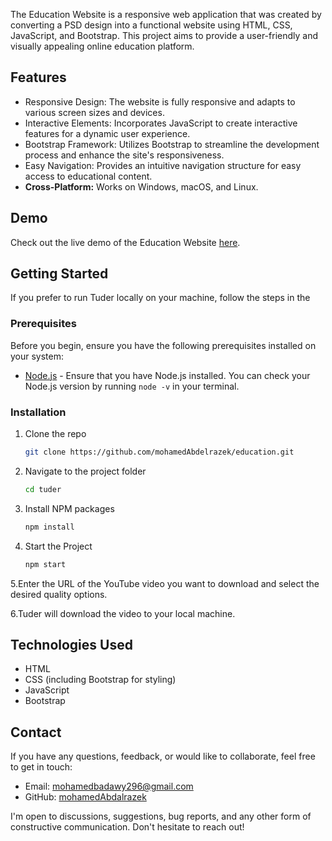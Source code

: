 The Education Website is a responsive web application that was created by converting a PSD design into a functional website using HTML, CSS, JavaScript, and Bootstrap. This project aims to provide a user-friendly and visually appealing online education platform.


## Features

- Responsive Design: The website is fully responsive and adapts to various screen sizes and devices.
- Interactive Elements: Incorporates JavaScript to create interactive features for a dynamic user experience.
- Bootstrap Framework: Utilizes Bootstrap to streamline the development process and enhance the site's responsiveness.
- Easy Navigation: Provides an intuitive navigation structure for easy access to educational content. 
- **Cross-Platform:** Works on Windows, macOS, and Linux.

## Demo

Check out the live demo of the Education Website [here](https://mohamedabdalrazek.github.io/Education/).


## Getting Started

If you prefer to run Tuder locally on your machine, follow the steps in the

### Prerequisites

Before you begin, ensure you have the following prerequisites installed on your system:

- [Node.js](https://nodejs.org/) - Ensure that you have Node.js installed. You can check your Node.js version by running `node -v` in your terminal.

### Installation

1. Clone the repo
   ```sh
   git clone https://github.com/mohamedAbdelrazek/education.git
   ```
2. Navigate to the project folder
   ```sh
   cd tuder
   ```
3. Install NPM packages
   ```sh
   npm install
   ```
4. Start the Project
   ```js
   npm start
   ```
5.Enter the URL of the YouTube video you want to download and select the desired quality options.

6.Tuder will download the video to your local machine.


## Technologies Used

- HTML
- CSS (including Bootstrap for styling)
- JavaScript
- Bootstrap
  
## Contact

If you have any questions, feedback, or would like to collaborate, feel free to get in touch:

- Email: [mohamedbadawy296@gmail.com](mailto:mohamedbadawy296@gmail.com)
- GitHub: [mohamedAbdalrazek](https://github.com/mohamedAbdalrazek)

I'm open to discussions, suggestions, bug reports, and any other form of constructive communication. Don't hesitate to reach out!

